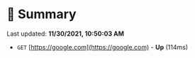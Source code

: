 # 📖 Summary
Last updated: **11/30/2021, 10:50:03 AM**

- `GET` [https://google.com](https://google.com) - **Up** (114ms)
